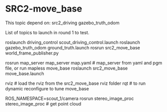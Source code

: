 # SRC2-move_base

This topic depend on: 
src2_driving
gazebo_truth_odom

List of topics to launch in round 1 to test.

roslaunch driving_control scout_driving_control.launch 
roslaunch gazebo_truth_odom ground_truth.launch 
rosrun src2_move_base world_frame_publisher.py 
	
rosrun map_server map_server map.yaml  # map_server from yaml and pgm file, or run mapless move_base
roslaunch src2_move_base move_base.launch 

rviz # load the rviz from the src2_move_base rviz folder
rqt # to run dynamic reconfigure to tune move_base

ROS_NAMESPACE=scout_1/camera rosrun stereo_image_proc stereo_image_proc # get point cloud



